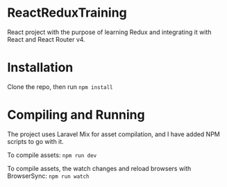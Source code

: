 # ReactReduxTraining

React project with the purpose of learning Redux and integrating it with React and React Router v4.

# Installation

Clone the repo, then run
<code>npm install</code>

# Compiling and Running

The project uses Laravel Mix for asset compilation, and I have added NPM scripts to go with it.

To compile assets:
<code>npm run dev</code>

To compile assets, the watch changes and reload browsers with BrowserSync:
<code>npm run watch</code>